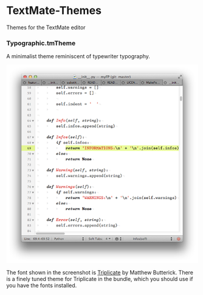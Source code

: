 TextMate-Themes
===============

Themes for the TextMate editor

### Typographic.tmTheme

A minimalist theme reminiscent of typewriter typography.

![](images/typographic.png)

The font shown in the screenshot is [Triplicate](http://triplicatefont.com/) by Matthew Butterick. There is a finely tuned theme for Triplicate in the bundle, which you should use if you have the fonts installed.